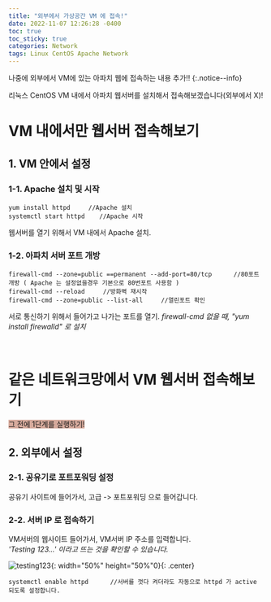 ```yaml
---
title: "외부에서 가상공간 VM 에 접속!"
date: 2022-11-07 12:26:28 -0400
toc: true
toc_sticky: true
categories: Network
tags: Linux CentOS Apache Network
---
```


나중에 외부에서 VM에 있는 아파치 웹에 접속하는 내용 추가!!
{:.notice--info}

리눅스 CentOS VM 내에서 아파치 웹서버를 설치해서 접속해보겠습니다(외부에서 X)!<br>

# VM 내에서만 웹서버 접속해보기

## 1. VM 안에서 설정
### 1-1. Apache 설치 및 시작
```
yum install httpd     //Apache 설치
systemctl start httpd    //Apache 시작
```
웹서버를 열기 위해서 VM 내에서 Apache 설치.<br>

### 1-2. 아파치 서버 포트 개방
```
firewall-cmd --zone=public ==permanent --add-port=80/tcp      //80포트 개방 ( Apache 는 설정없을경우 기본으로 80번포트 사용함 )
firewall-cmd --reload     //방화벽 재시작
firewall-cmd --zone=public --list-all     //열린포트 확인
```
서로 통신하기 위해서 들어가고 나가는 포트를 열기.
*firewall-cmd 없을 때, "yum install firewalld" 로 설치*<br><br><br>

# 같은 네트워크망에서 VM 웹서버 접속해보기
<span style="background-color: #d6aa9c">그 전에 1단계를 실행하기!</span><br>

## 2. 외부에서 설정

### 2-1. 공유기로 포트포워딩 설정
공유기 사이트에 들어가서, 고급 -> 포트포워딩 으로 들어갑니다.

### 2-2. 서버 IP 로 접속하기
VM서버의 웹사이트 들어가서, VM서버 IP 주소를 입력합니다.<br>
*'Testing 123...' 이라고 뜨는 것을 확인할 수 있습니다.*

![testing123](https://user-images.githubusercontent.com/80401520/200511614-a8338314-b637-49b9-acfb-5e1a9c40b487.jpg){: width="50%" height="50%"0}{: .center}

```
systemctl enable httpd      //서버를 껏다 켜더라도 자동으로 httpd 가 active 되도록 설정합니다.
```

